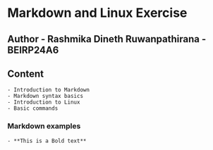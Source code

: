 # Markdown and Linux Exercise

## Author - Rashmika Dineth Ruwanpathirana - BEIRP24A6

## Content

    - Introduction to Markdown
    - Markdown syntax basics
    - Introduction to Linux
    - Basic commands

### Markdown examples

    - **This is a Bold text**

